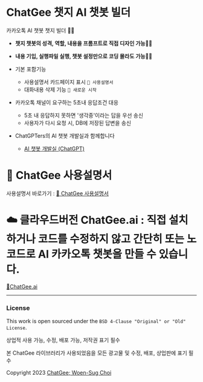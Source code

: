 # ChatGee 챗지 AI 챗봇 빌더

카카오톡 AI 챗봇 챗지 빌더 🥳🎉

- **챗지 챗봇의 성격, 역할, 내용을 프롬프트로 직접 디자인 가능🎉🎉**
- **내용 기입, 실행파일 실행, 챗봇 설정만으로 코딩 몰라도 가능🎉🎉**

- 기본 포함기능
  - 사용설명서 카드페이지 표시 `📓 사용설명서`
  - 대화내용 삭제 기능 `💫 새로운 시작`
- 카카오톡 채널이 요구하는 5초내 응답조건 대응
  - 5초 내 응답하지 못하면 '생각중'이라는 답을 우선 송신
  - 사용자가 다시 요청 시, DB에 저장된 답변을 송신
- ChatGPTers의 AI 챗봇 개발실과 함께합니다
  - [AI 챗봇 개발실 (ChatGPT)](https://open.kakao.com/o/gECQhjbf)

# 📖 ChatGee 사용설명서

사용설명서 바로가기 : [📖 ChatGee 사용설명서](https://woensug-choi.github.io/ChatGee)


# ☁️ 클라우드버전 ChatGee.ai : 직접 설치하거나 코드를 수정하지 않고 간단히 또는 노코드로 AI 카카오톡 챗봇을 만들 수 있습니다.

[🚀ChatGee.ai](https://chatgee.ai)



---
### License

This work is open sourced under the `BSD 4-Clause "Original" or "Old" License`.

상업적 사용 가능, 수정, 배포 가능, 저작권 표기 필수

본 ChatGee 라이브러리가 사용되었음을 모든 광고물 및 수정, 배포, 상업판에 표기 필수

Copyright 2023 [ChatGee; Woen-Sug Choi](https://woensug-choi.github.io)
